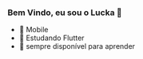 ### Bem Vindo, eu sou o Lucka 👋

- 🔭 Mobile
- 🌱 Estudando Flutter
- 🧠 sempre disponível para aprender
  
